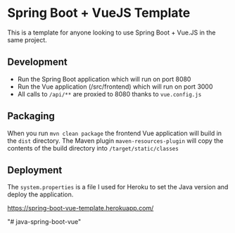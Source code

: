 # Spring Boot + VueJS Template

This is a template for anyone looking to use Spring Boot + Vue.JS in the same project. 

## Development

- Run the Spring Boot application which will run on port 8080
- Run the Vue application (/src/frontend)  which will run on port 3000
- All calls to `/api/**` are proxied to 8080 thanks to `vue.config.js`

## Packaging 

When you run `mvn clean package` the frontend Vue application will build in the `dist` directory. 
The Maven plugin `maven-resources-plugin` will copy the contents of the build directory into `/target/static/classes`

## Deployment

The `system.properties` is a file I used for Heroku to set the Java version and deploy the application. 

https://spring-boot-vue-template.herokuapp.com/



"# java-spring-boot-vue" 
